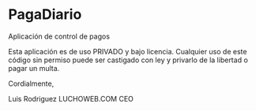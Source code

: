 # PagaDiario
Aplicación de control de pagos

Esta aplicación es de uso PRIVADO y bajo licencia.
Cualquier uso de este código sin permiso puede ser castigado con ley y privarlo de la libertad o pagar un multa.

Cordialmente,

Luis Rodriguez
LUCHOWEB.COM
CEO
